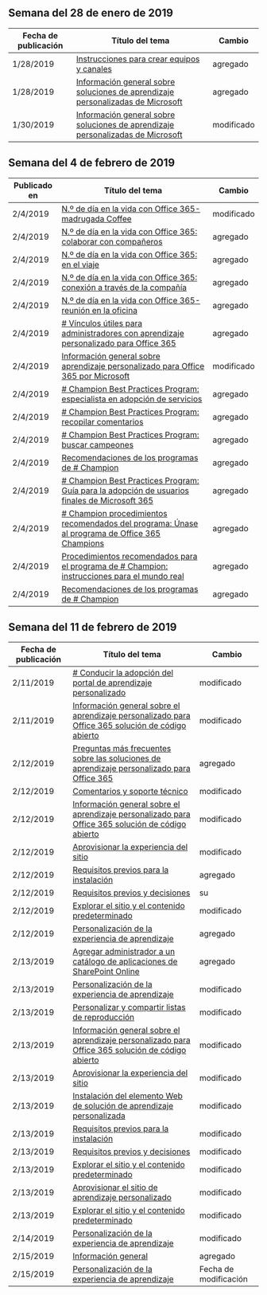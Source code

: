 <!-- This file is generated automatically each week. Changes made to this file will be overwritten.-->




## <a name="week-of-january-28-2019"></a>Semana del 28 de enero de 2019


| Fecha de publicación |Título del tema | Cambio |
|------|------------|--------|
| 1/28/2019 | [Instrucciones para crear equipos y canales](/Office365/CustomLearning/embeds/adopt-teams-channels) | agregado |
| 1/28/2019 | [Información general sobre soluciones de aprendizaje personalizadas de Microsoft](/Office365/CustomLearning/index) | agregado |
| 1/30/2019 | [Información general sobre soluciones de aprendizaje personalizadas de Microsoft](/CustomLearning/index) | modificado  |


## <a name="week-of-february-04-2019"></a>Semana del 4 de febrero de 2019


| Publicado en |Título del tema | Cambio |
|------|------------|--------|
| 2/4/2019 | [N.º de día en la vida con Office 365-madrugada Coffee](/Office365/CustomLearning/ditl_coffee) | modificado  |
| 2/4/2019 | [N.º de día en la vida con Office 365: colaborar con compañeros](/Office365/CustomLearning/ditl_collab) | agregado |
| 2/4/2019 | [N.º de día en la vida con Office 365: en el viaje](/Office365/CustomLearning/ditl_commute) | agregado |
| 2/4/2019 | [N.º de día en la vida con Office 365: conexión a través de la compañía](/Office365/CustomLearning/ditl_connect) | agregado |
| 2/4/2019 | [N.º de día en la vida con Office 365-reunión en la oficina](/Office365/CustomLearning/ditl_meeting) | agregado |
| 2/4/2019 | [# Vínculos útiles para administradores con aprendizaje personalizado para Office 365](/Office365/CustomLearning/embeds/for_admins) | agregado |
| 2/4/2019 | [Información general sobre aprendizaje personalizado para Office 365 por Microsoft](/Office365/CustomLearning/index) | modificado  |
| 2/4/2019 | [# Champion Best Practices Program: especialista en adopción de servicios](/Office365/CustomLearning/champ_education) | agregado |
| 2/4/2019 | [# Champion Best Practices Program: recopilar comentarios](/Office365/CustomLearning/champ_feedback) | agregado |
| 2/4/2019 | [# Champion Best Practices Program: buscar campeones](/Office365/CustomLearning/champ_findthem) | agregado |
| 2/4/2019 | [Recomendaciones de los programas de # Champion](/Office365/CustomLearning/champ_getstarted) | agregado |
| 2/4/2019 | [# Champion Best Practices Program: Guía para la adopción de usuarios finales de Microsoft 365](/Office365/CustomLearning/champ_o365guide) | agregado |
| 2/4/2019 | [# Champion procedimientos recomendados del programa: Únase al programa de Office 365 Champions](/Office365/CustomLearning/champ_o365program) | agregado |
| 2/4/2019 | [Procedimientos recomendados para el programa de # Champion: instrucciones para el mundo real](/Office365/CustomLearning/champ_realworldguides) | agregado |
| 2/4/2019 | [Recomendaciones de los programas de # Champion](/Office365/CustomLearning/champ_whyadopt) | agregado |


## <a name="week-of-february-11-2019"></a>Semana del 11 de febrero de 2019


| Fecha de publicación |Título del tema | Cambio |
|------|------------|--------|
| 2/11/2019 | [# Conducir la adopción del portal de aprendizaje personalizado](/Office365/CustomLearning/driveadoption) | modificado  |
| 2/11/2019 | [Información general sobre el aprendizaje personalizado para Office 365 solución de código abierto](/Office365/CustomLearning/index) | modificado  |
| 2/12/2019 | [Preguntas más frecuentes sobre las soluciones de aprendizaje personalizado para Office 365](/Office365/CustomLearning/faq) | agregado |
| 2/12/2019 | [Comentarios y soporte técnico](/Office365/CustomLearning/feedback) | modificado  |
| 2/12/2019 | [Información general sobre el aprendizaje personalizado para Office 365 solución de código abierto](/Office365/CustomLearning/index) | modificado  |
| 2/12/2019 | [Aprovisionar la experiencia del sitio](/Office365/CustomLearning/installsitepackage) | modificado  |
| 2/12/2019 | [Requisitos previos para la instalación](/Office365/CustomLearning/prereqs) | agregado |
| 2/12/2019 | [Requisitos previos y decisiones](/Office365/CustomLearning/servicedecisions) | su |
| 2/12/2019 | [Explorar el sitio y el contenido predeterminado](/Office365/CustomLearning/sitecontent) | modificado  |
| 2/12/2019 | [Personalización de la experiencia de aprendizaje](/Office365/CustomLearning/sitesetup) | agregado |
| 2/13/2019 | [Agregar administrador a un catálogo de aplicaciones de SharePoint Online](/Office365/CustomLearning/addappadmin) | agregado |
| 2/13/2019 | [Personalización de la experiencia de aprendizaje](/Office365/CustomLearning/customization) | modificado  |
| 2/13/2019 | [Personalizar y compartir listas de reproducción](/Office365/CustomLearning/customplaylist) | modificado  |
| 2/13/2019 | [Información general sobre el aprendizaje personalizado para Office 365 solución de código abierto](/Office365/CustomLearning/index) | modificado  |
| 2/13/2019 | [Aprovisionar la experiencia del sitio](/Office365/CustomLearning/installsitepackage) | modificado  |
| 2/13/2019 | [Instalación del elemento Web de solución de aprendizaje personalizada](/Office365/CustomLearning/installwebpart) | modificado  |
| 2/13/2019 | [Requisitos previos para la instalación](/Office365/CustomLearning/prereqs) | modificado  |
| 2/13/2019 | [Requisitos previos y decisiones](/Office365/CustomLearning/servicedecisions) | modificado  |
| 2/13/2019 | [Explorar el sitio y el contenido predeterminado](/Office365/CustomLearning/sitecontent) | modificado  |
| 2/13/2019 | [Aprovisionar el sitio de aprendizaje personalizado](/Office365/CustomLearning/installsitepackage) | modificado  |
| 2/13/2019 | [Explorar el sitio y el contenido predeterminado](/Office365/CustomLearning/sitecontent) | modificado  |
| 2/14/2019 | [Personalización de la experiencia de aprendizaje](/Office365/CustomLearning/customization) | modificado  |
| 2/15/2019 | [Información general](/Office365/CustomLearning/custom_overview) | agregado |
| 2/15/2019 | [Personalización de la experiencia de aprendizaje](/Office365/CustomLearning/customization) | Fecha de modificación |
